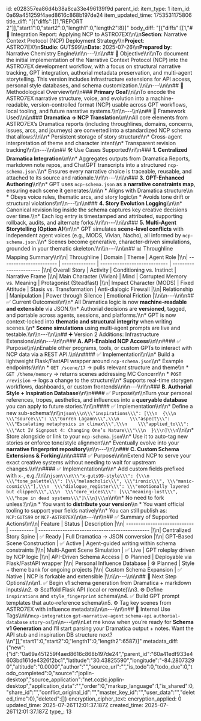 id: e028357ea86d4b38a8ca33e496139f9d
parent_id: 
item_type: 1
item_id: 0a69a451259f4aed8616c868b197de24
item_updated_time: 1753531175806
title_diff: "[{\"diffs\":[[1,\"REPORT 2\"]],\"start1\":0,\"start2\":0,\"length1\":0,\"length2\":8}]"
body_diff: "[{\"diffs\":[[1,\"# 📘 Integration Report: Applying NCP to ASTRO7EX\\\n\\\n**Section**: Narrative Context Protocol (NCP) Deployment Strategy\\\n**Project**: ASTRO7EX\\\n**Studio**: GUTS99\\\n**Date**: 2025-07-26\\\n**Prepared by**: Narrative Chemistry Engine\\\n\\\n---\\\n\\\n## 🎯 Objective\\\n\\\nTo document the initial implementation of the Narrative Context Protocol (NCP) into the ASTRO7EX development workflow, with a focus on structural narrative tracking, GPT integration, authorial metadata preservation, and multi-agent storytelling. This version includes infrastructure extensions for API access, personal style databases, and schema customization.\\\n\\\n---\\\n\\\n## 🧭 Methodological Overview\\\n\\\n### **Primary Goal**\\\n\\\nTo encode the ASTRO7EX narrative structure, voice, and evolution into a machine-readable, version-controlled format (NCP) usable across GPT workflows, local tooling, and future narrative systems.\\\n\\\n---\\\n\\\n## 📐 Framework Used\\\n\\\n### **Dramatica → NCP Translation**\\\n\\\nAll core elements from ASTRO7EX’s Dramatica reports (including throughlines, domains, concerns, issues, arcs, and journeys) are converted into a standardized NCP schema that allows:\\\n\\\n* Persistent storage of story structure\\\n* Cross-agent interpretation of theme and character intent\\\n* Transparent revision tracking\\\n\\\n---\\\n\\\n## 🛠️ Use Cases Supported\\\n\\\n### **1. Centralized Dramatica Integration**\\\n\\\n* Aggregates outputs from Dramatica Reports, markdown note repos, and ChatGPT transcripts into a structured `ncp-schema.json`.\\\n* Ensures every narrative choice is traceable, reusable, and attached to its source and rationale.\\\n\\\n---\\\n\\\n### **3. GPT-Enhanced Authoring**\\\n\\\n* GPT uses `ncp-schema.json` as a **narrative constraints map**, ensuring each scene it generates:\\\n\\\n  * Aligns with Dramatica structure\\\n  * Obeys voice rules, thematic arcs, and story logic\\\n  * Avoids tone drift or structural violations\\\n\\\n---\\\n\\\n### **4. Story Evolution Logging**\\\n\\\n* Canonical revision log inside the schema captures key creative decisions over time.\\\n* Each log entry is timestamped and attributed, supporting rollback, audits, and alternate forks.\\\n\\\n---\\\n\\\n### **5. Multi-Agent Storytelling (Option A)**\\\n\\\n* GPT simulates **scene-level conflicts** with independent agent voices (e.g., MODS, Vivian, Nacho), all informed by `ncp-schema.json`.\\\n* Scenes become generative, character-driven simulations, grounded in your thematic skeleton.\\\n\\\n---\\\n\\\n## 📊 Throughline Mapping Summary\\\n\\\n| Throughline             | Domain         | Theme                        | Agent Role              |\\\n| ----------------------- | -------------- | ---------------------------- | ----------------------- |\\\n| Overall Story           | Activity       | Conditioning vs. Instinct    | Narrative Frame         |\\\n| Main Character (Vivian) | Mind           | Corrupted Memory vs. Meaning | Protagonist (Steadfast) |\\\n| Impact Character (MODS) | Fixed Attitude | Stasis vs. Transformation    | Anti-dialogic Firewall  |\\\n| Relationship            | Manipulation   | Power through Silence        | Emotional Friction      |\\\n\\\n---\\\n\\\n## ✅ Current Outcomes\\\n\\\n* All Dramatica logic is now **machine-readable and extensible** via JSON.\\\n* Authorial decisions are **versioned**, tagged, and portable across agents, sessions, and platforms.\\\n* GPT is now context-locked into **thematic and structural integrity** when writing scenes.\\\n* **Scene simulations** using multi-agent prompts are live and testable.\\\n\\\n---\\\n\\\n## ➕ Version 2 Additions: Infrastructure Extensions\\\n\\\n---\\\n\\\n### **A. API-Enabled NCP Access**\\\n\\\n#### ✅ Purpose\\\n\\\nEnable other programs, tools, or custom GPTs to interact with NCP data via a REST API.\\\n\\\n#### ✅ Implementation\\\n\\\n* Build a lightweight Flask/FastAPI wrapper around `ncp-schema.json`\\\n* Example endpoints:\\\n\\\n  * `GET /scene/17` → pulls relevant structure and theme\\\n  * `GET /theme/memory` → returns scenes addressing MC Concern\\\n  * `POST /revision` → logs a change to the structure\\\n* Supports real-time storygen workflows, dashboards, or custom frontends\\\n\\\n---\\\n\\\n### **B. Authorial Style + Inspiration Database**\\\n\\\n#### ✅ Purpose\\\n\\\nTurn your personal references, tropes, aesthetics, and influences into a **queryable database** you can apply to future stories.\\\n\\\n#### ✅ Implementation\\\n\\\n* Define a new sub-schema:\\\n\\\n```json\\\n\\\"inspirations\\\": [\\\n  {\\\n    \\\"source\\\": \\\"Gurren Lagann\\\",\\\n    \\\"aspect\\\": \\\"Escalating metaphysics in climax\\\",\\\n    \\\"applied_to\\\": \\\"Act IV Signpost 4: Changing One’s Nature\\\"\\\n  }\\\n]\\\n```\\\n\\\n* Store alongside or link to your `ncp-schema.json`\\\n* Use it to auto-tag new stories or enforce tone/style alignment\\\n* Eventually evolve into your **narrative fingerprint repository**\\\n\\\n---\\\n\\\n### **C. Custom Schema Extensions & Forking**\\\n\\\n#### ✅ Purpose\\\n\\\nExtend NCP to serve your exact creative systems without needing to wait for upstream changes.\\\n\\\n#### ✅ Implementation\\\n\\\n* Add custom fields prefixed with `x-`, e.g.:\\\n\\\n```json\\\n\\\"x-guts99-style\\\": {\\\n  \\\"tone_palette\\\": [\\\"melancholic\\\", \\\"ironic\\\", \\\"manic-cosmic\\\"],\\\n  \\\"dialogue_register\\\": \\\"emotionally layered but clipped\\\",\\\n  \\\"core_vices\\\": [\\\"meaning-lust\\\", \\\"hope in dead systems\\\"]\\\n}\\\n```\\\n\\\n* No need to fork unless:\\\n\\\n  * You want to **distribute your version**\\\n  * You want official tooling to support your fields natively\\\n* You can still publish as: `NCP:GUTS99` or `NCP-ASTRO7EX`\\\n\\\n---\\\n\\\n## ✅ Summary of Supported Actions\\\n\\\n| Feature                      | Status     | Description                                    |\\\n| ---------------------------- | ---------- | ---------------------------------------------- |\\\n| Centralized Story Spine      | ✅ Ready    | Full Dramatica → JSON conversion               |\\\n| GPT-Based Scene Construction | ✅ Active   | Agent-guided writing within schema constraints |\\\n| Multi-Agent Scene Simulation | ✅ Live     | GPT roleplay driven by NCP logic               |\\\n| API-Driven Schema Access     | ⚙️ Planned | Deployable via Flask/FastAPI wrapper           |\\\n| Personal Influence Database  | ⚙️ Planned | Style + theme bank for ongoing projects        |\\\n| Custom Schema Expansion      | ✅ Native   | NCP is forkable and extensible                 |\\\n\\\n---\\\n\\\n## 🏁 Next Step Options\\\n\\\n1. ✅ Begin v1 schema generation from Dramatica + markdown inputs\\\n2. ⚙️ Scaffold Flask API (local or remote)\\\n3. ⚙️ Define `inspirations` and `style_fingerprint` schema\\\n4. ✅ Build GPT prompt templates that auto-reference schema\\\n5. ⚙️ Tag key scenes from ASTRO7EX with influence metadata\\\n\\\n---\\\n\\\n## 🧪 Internal Use Tags\\\n\\\n`ncp-integration` `gpt-narrative-agent` `schema-api` `authorial-database` `story-os`\\\n\\\n---\\\n\\\nLet me know when you’re ready for **Schema v1 Generation** and I’ll start parsing your Dramatica output + notes. Want the API stub and inspiration DB structure next?\\\n\"]],\"start1\":0,\"start2\":0,\"length1\":0,\"length2\":6587}]"
metadata_diff: {"new":{"id":"0a69a451259f4aed8616c868b197de24","parent_id":"60a41edf933e4603bd161de4326f2bc1","latitude":"30.43825590","longitude":"-84.28073290","altitude":"0.0000","author":"","source_url":"","is_todo":0,"todo_due":0,"todo_completed":0,"source":"joplin-desktop","source_application":"net.cozic.joplin-desktop","application_data":"","order":0,"markup_language":1,"is_shared":0,"share_id":"","conflict_original_id":"","master_key_id":"","user_data":"","deleted_time":0},"deleted":[]}
encryption_cipher_text: 
encryption_applied: 0
updated_time: 2025-07-26T12:01:37.187Z
created_time: 2025-07-26T12:01:37.187Z
type_: 13